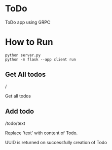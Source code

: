 # ToDo
ToDo app using GRPC

# How to Run
```
python server.py
python -m flask --app client run
```

## Get All todos
/

Get all todos

## Add todo
/todo/text

Replace 'text' with content of Todo.

UUID is returned on successfully creation of Todo
